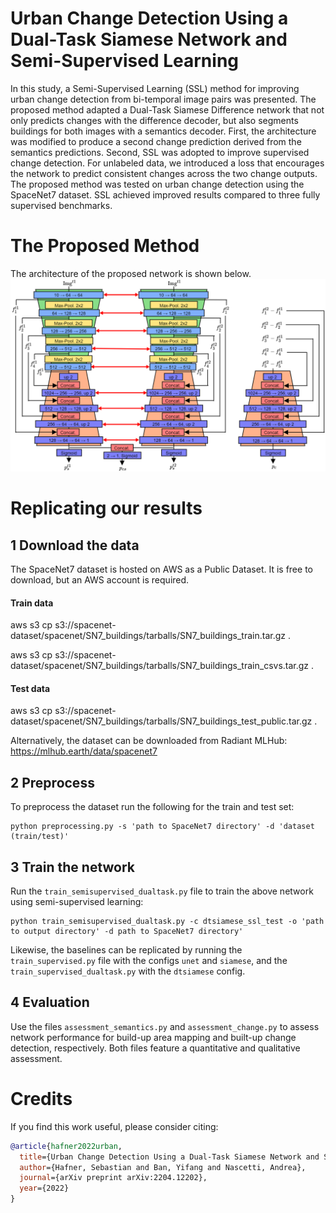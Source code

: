 
# Urban Change Detection Using a Dual-Task Siamese Network and Semi-Supervised Learning

In this study, a Semi-Supervised Learning (SSL) method for improving urban change detection from bi-temporal image pairs was presented. The proposed method adapted a Dual-Task Siamese Difference network that not only predicts changes with the difference decoder, but also segments buildings for both images with a semantics decoder. First, the architecture was modified to produce a second change prediction derived from the semantics predictions. Second, SSL was adopted to improve supervised change detection. For unlabeled data, we introduced a loss that encourages the network to predict consistent changes across the two change outputs. The proposed method was tested on urban change detection using the SpaceNet7 dataset. SSL achieved improved results compared to three fully supervised benchmarks.

# The Proposed Method

The architecture of the proposed network is shown below.
![](figures/architecture.PNG)



# Replicating our results
## 1 Download the data

The SpaceNet7 dataset is hosted on AWS as a Public Dataset. It is free to download, but an AWS account is required.

#### Train data
aws s3 cp s3://spacenet-dataset/spacenet/SN7_buildings/tarballs/SN7_buildings_train.tar.gz . 

aws s3 cp s3://spacenet-dataset/spacenet/SN7_buildings/tarballs/SN7_buildings_train_csvs.tar.gz . 
#### Test data

aws s3 cp s3://spacenet-dataset/spacenet/SN7_buildings/tarballs/SN7_buildings_test_public.tar.gz .

Alternatively, the dataset can be downloaded from Radiant MLHub:
https://mlhub.earth/data/spacenet7

## 2 Preprocess

To preprocess the dataset run the following for the train and test set:

````
python preprocessing.py -s 'path to SpaceNet7 directory' -d 'dataset (train/test)'
````
## 3 Train the network

Run the ``train_semisupervised_dualtask.py`` file to train the above network using semi-supervised learning:

````
python train_semisupervised_dualtask.py -c dtsiamese_ssl_test -o 'path to output directory' -d path to SpaceNet7 directory'
````

Likewise, the baselines can be replicated by running the ``train_supervised.py`` file with the configs ``unet`` and ``siamese``, and the ``train_supervised_dualtask.py`` with the ``dtsiamese`` config.


## 4 Evaluation

Use the files ``assessment_semantics.py`` and ``assessment_change.py`` to assess network performance for build-up area mapping and built-up change detection, respectively. Both files feature a quantitative and qualitative assessment.

# Credits

If you find this work useful, please consider citing:


  ```bibtex
@article{hafner2022urban,
    title={Urban Change Detection Using a Dual-Task Siamese Network and Semi-Supervised Learning},
    author={Hafner, Sebastian and Ban, Yifang and Nascetti, Andrea},
    journal={arXiv preprint arXiv:2204.12202},
    year={2022}
}
  ```
  